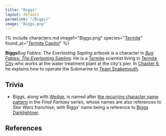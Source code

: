 ```yaml
---
title: "Biggs"
layout: default
permalink: "/Biggs/"
image: "Biggs.png"
---
```

{% include characters.md image1="Biggs.png" species="[Termite](/Termite)" found_at="[Termite Capitol](/Termite_Capitol)" %}

**Biggs**<ref name="artbook">*Bug Fables: The Everlasting Sapling* artbook</ref> is a character in *[Bug Fables: The Everlasting Sapling](/Bug_Fables:_The_Everlasting_Sapling)*. He is a [Termite](/Termite) scientist living in [Termite City](/Termite_City) who works at the water treatment plant at the city's pier. In [Chapter 6](/Chapter_6:_Assault_on_Rubber_Prison), he explains how to operate the Submarine to [Team Snakemouth](/Team_Snakemouth).

## Trivia
* Biggs, along with [Wedge](/Wedge), is named after [the recurring character name pattern](/w:c:finalfantasy:Biggs_and_Wedge) in the *Final Fantasy* series, whose names are also references to *Star Wars* franchise, with Biggs' name being a reference to [Biggs Darklightner](/w:c:starwars:Biggs_Darklighter).<ref name="artbook"/>

## References